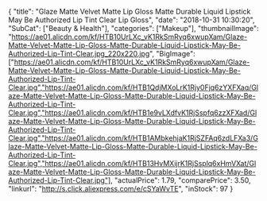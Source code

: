 {
	"title": "Glaze Matte Velvet Matte Lip Gloss Matte Durable Liquid Lipstick May Be Authorized  Lip Tint  Clear Lip Gloss",
	"date": "2018-10-31 10:30:20",
	"SubCat": ["Beauty & Health"],
	"categories": ["Makeup"],
	"thumbnailImage": "https://ae01.alicdn.com/kf/HTB10UrLXc_vK1RkSmRyq6xwupXam/Glaze-Matte-Velvet-Matte-Lip-Gloss-Matte-Durable-Liquid-Lipstick-May-Be-Authorized-Lip-Tint-Clear.jpg_220x220.jpg",
	"BigImage": ["https://ae01.alicdn.com/kf/HTB10UrLXc_vK1RkSmRyq6xwupXam/Glaze-Matte-Velvet-Matte-Lip-Gloss-Matte-Durable-Liquid-Lipstick-May-Be-Authorized-Lip-Tint-Clear.jpg","https://ae01.alicdn.com/kf/HTB1QdjMXoLrK1Rjy0Fjq6zYXFXaq/Glaze-Matte-Velvet-Matte-Lip-Gloss-Matte-Durable-Liquid-Lipstick-May-Be-Authorized-Lip-Tint-Clear.jpg","https://ae01.alicdn.com/kf/HTB1e9vLXdfvK1RjSspfq6zzXFXad/Glaze-Matte-Velvet-Matte-Lip-Gloss-Matte-Durable-Liquid-Lipstick-May-Be-Authorized-Lip-Tint-Clear.jpg","https://ae01.alicdn.com/kf/HTB1AMbkehjaK1RjSZFAq6zdLFXa3/Glaze-Matte-Velvet-Matte-Lip-Gloss-Matte-Durable-Liquid-Lipstick-May-Be-Authorized-Lip-Tint-Clear.jpg","https://ae01.alicdn.com/kf/HTB13HvMXijrK1RjSsplq6xHmVXat/Glaze-Matte-Velvet-Matte-Lip-Gloss-Matte-Durable-Liquid-Lipstick-May-Be-Authorized-Lip-Tint-Clear.jpg"],
	"actualPrice": 1.79,
	"comparePrice": 3.50,
	"linkurl": "http://s.click.aliexpress.com/e/cSYaWvTE",
	"inStock": 97
}
